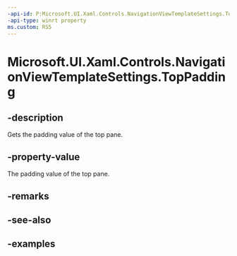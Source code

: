 ```yaml
---
-api-id: P:Microsoft.UI.Xaml.Controls.NavigationViewTemplateSettings.TopPadding
-api-type: winrt property
ms.custom: RS5
---
```

<!-- Property syntax.
public double TopPadding { get; }
-->

# Microsoft.UI.Xaml.Controls.NavigationViewTemplateSettings.TopPadding


## -description

Gets the padding value of the top pane.


## -property-value

The padding value of the top pane.


## -remarks


## -see-also


## -examples


